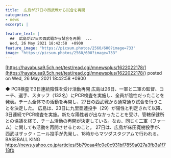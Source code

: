 ```yaml
---
title:  広島が27日の西武戦から試合を再開  
categories:
- news
excerpt: |
  
feature_text: |
  ##  広島が27日の西武戦から試合を再開  ...
  Wed, 26 May 2021 18:42:58  +0900
feature_image: "https://picsum.photos/2560/600?image=733"
image: "https://picsum.photos/2560/600?image=733"
---
```


[https://hayabusa9.5ch.net/test/read.cgi/mnewsplus/1622022178/](https://hayabusa9.5ch.net/test/read.cgi/mnewsplus/1622022178/)
posted on Wed, 26 May 2021 18:42:58  +0900

<!--more-->

◆ PCR検査で3日連続陰性を受け活動再開 広島は26日、一軍と二軍の監督、コーチ、選手、スタッフ（132名）にPCR検査を実施し、全員が陰性だったことを発表。チーム全体での活動を再開し、27日の西武戦から通常通り試合を行うことを決定した。 広島は、23日に九里亜蓮投手（29）が陽性と判定されて以降、3日連続でPCR検査を実施。新たな陽性者が出なかったことを受け、管轄保健所との協議を経て、チーム活動の再開が決定している。なお、同じく二軍（ファーム）に関しても活動を再開させるとのこと。 27日は、広島が床田寛樹投手が、西武はザック・ニール投手が先発し、18時からマツダスタジアムで行われる。 BASEBALL KING https://news.yahoo.co.jp/articles/5b79caa4fc0e0c931bf7859a027a3fb3a1f718fb
